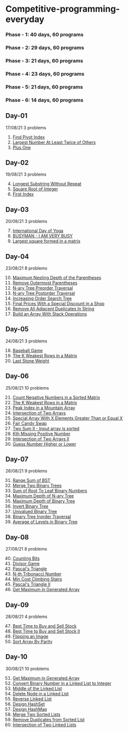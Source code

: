 # Competitive-programming-everyday
### Phase - 1: 40 days, 60 programs
### Phase - 2: 29 days, 60 programs
### Phase - 3: 21 days, 60 programs
### Phase - 4: 23 days, 60 programs
### Phase - 5: 21 days, 60 programs
### Phase - 6: 14 days, 60 programs


## Day-01
17/08/21
3 problems

1. [Find Pivot Index](https://leetcode.com/explore/learn/card/array-and-string/201/introduction-to-array/1144/)
2. [Largest Number At Least Twice of Others](https://leetcode.com/explore/learn/card/array-and-string/201/introduction-to-array/1147/)
3. [Plus One](https://leetcode.com/explore/learn/card/array-and-string/201/introduction-to-array/1148/)

## Day-02
19/08/21
3 problems

4. [Longest Substring Without Repeat](https://www.interviewbit.com/old/problems/longest-substring-without-repeat/)
5. [Square Root of Integer](https://www.interviewbit.com/old/problems/square-root-of-integer/)
6. [First Index](https://www.interviewbit.com/old/problems/first-index/?ref=similar_problems)

## Day-03
20/08/21
3 problems

7. [International Day of Yoga](https://www.codechef.com/problems/RAMDEV)
8. [BUSYMAN - I AM VERY BUSY](https://www.spoj.com/STCBASIC/problems/BUSYMAN/)
9. [Largest square formed in a matrix](https://practice.geeksforgeeks.org/problems/largest-square-formed-in-a-matrix0806/1)

## Day-04
23/08/21
8 problems

10. [Maximum Nesting Depth of the Parentheses](https://leetcode.com/problems/maximum-nesting-depth-of-the-parentheses/)
11. [Remove Outermost Parentheses](https://leetcode.com/problems/remove-outermost-parentheses/)
12. [N-ary Tree Preorder Traversal](https://leetcode.com/problems/n-ary-tree-preorder-traversal/)
13. [N-ary Tree Postorder Traversal](https://leetcode.com/problems/n-ary-tree-postorder-traversal/)
14. [Increasing Order Search Tree](https://leetcode.com/problems/increasing-order-search-tree/)
15. [Final Prices With a Special Discount in a Shop](https://leetcode.com/problems/final-prices-with-a-special-discount-in-a-shop/)
16. [Remove All Adjacent Duplicates In String](https://leetcode.com/problems/remove-all-adjacent-duplicates-in-string/)
17. [Build an Array With Stack Operations](https://leetcode.com/problems/build-an-array-with-stack-operations/)

## Day-05
24/08/21
3 problems

18. [Baseball Game](https://leetcode.com/problems/baseball-game/)
19. [The K Weakest Rows in a Matrix](https://leetcode.com/problems/the-k-weakest-rows-in-a-matrix/)
20. [Last Stone Weight](https://leetcode.com/problems/last-stone-weight/)

## Day-06
25/08/21
10 problems

21. [Count Negative Numbers in a Sorted Matrix](https://leetcode.com/problems/count-negative-numbers-in-a-sorted-matrix/)
22. [The K Weakest Rows in a Matrix](https://leetcode.com/problems/the-k-weakest-rows-in-a-matrix/)
23. [Peak Index in a Mountain Array](https://leetcode.com/problems/peak-index-in-a-mountain-array/)
24. [Intersection of Two Arrays](https://leetcode.com/problems/intersection-of-two-arrays/)
25. [Special Array With X Elements Greater Than or Equal X](https://leetcode.com/problems/special-array-with-x-elements-greater-than-or-equal-x/)
26. [Fair Candy Swap](https://leetcode.com/problems/fair-candy-swap/)
27. [Two Sum II - Input array is sorted](https://leetcode.com/problems/two-sum-ii-input-array-is-sorted/)
28. [Kth Missing Positive Number](https://leetcode.com/problems/kth-missing-positive-number/)
29. [Intersection of Two Arrays II](https://leetcode.com/problems/intersection-of-two-arrays-ii/)
30. [Guess Number Higher or Lower](https://leetcode.com/problems/guess-number-higher-or-lower/)

## Day-07
26/08/21
9 problems

31. [Range Sum of BST](https://leetcode.com/problems/range-sum-of-bst/)
32. [Merge Two Binary Trees](https://leetcode.com/problems/merge-two-binary-trees/)
33. [Sum of Root To Leaf Binary Numbers](https://leetcode.com/problems/sum-of-root-to-leaf-binary-numbers/)
34. [Maximum Depth of N-ary Tree](https://leetcode.com/problems/maximum-depth-of-n-ary-tree/)
35. [Maximum Depth of Binary Tree](https://leetcode.com/problems/maximum-depth-of-binary-tree/)
36. [Invert Binary Tree](https://leetcode.com/problems/invert-binary-tree/)
37. [Univalued Binary Tree](https://leetcode.com/problems/univalued-binary-tree/)
38. [Binary Tree Inorder Traversal](https://leetcode.com/problems/binary-tree-inorder-traversal/)
39. [Average of Levels in Binary Tree](https://leetcode.com/problems/average-of-levels-in-binary-tree/)

## Day-08
27/08/21
8 problems

40. [Counting Bits](https://leetcode.com/problems/counting-bits/)
41. [Divisor Game](https://leetcode.com/problems/divisor-game/)
42. [Pascal's Triangle](https://leetcode.com/problems/pascals-triangle/)
43. [N-th Tribonacci Number](https://leetcode.com/problems/n-th-tribonacci-number/)
44. [Min Cost Climbing Stairs](https://leetcode.com/problems/min-cost-climbing-stairs/)
45. [Pascal's Triangle II](https://leetcode.com/problems/pascals-triangle-ii/)
46. [Get Maximum in Generated Array](https://leetcode.com/problems/get-maximum-in-generated-array/)

## Day-09
28/08/21
4 problems

47. [Best Time to Buy and Sell Stock](https://leetcode.com/problems/best-time-to-buy-and-sell-stock/)
48. [Best Time to Buy and Sell Stock II](https://leetcode.com/problems/best-time-to-buy-and-sell-stock-ii/)
49. [Flipping an Image](https://leetcode.com/problems/flipping-an-image/)
50. [Sort Array By Parity](https://leetcode.com/problems/sort-array-by-parity/)

## Day-10
30/08/21
10 problems

51. [Get Maximum in Generated Array](https://leetcode.com/problems/get-maximum-in-generated-array/)
52. [Convert Binary Number in a Linked List to Integer](https://leetcode.com/problems/convert-binary-number-in-a-linked-list-to-integer/)
53. [Middle of the Linked List](https://leetcode.com/problems/middle-of-the-linked-list/)
54. [Delete Node in a Linked List](https://leetcode.com/problems/delete-node-in-a-linked-list/)
55. [Reverse Linked List](https://leetcode.com/problems/reverse-linked-list/)
56. [Design HashSet](https://leetcode.com/problems/design-hashset/)
57. [Design HashMap](https://leetcode.com/problems/design-hashmap/)
58. [Merge Two Sorted Lists](https://leetcode.com/problems/merge-two-sorted-lists/)
59. [Remove Duplicates from Sorted List](https://leetcode.com/problems/remove-duplicates-from-sorted-list/)
60. [Intersection of Two Linked Lists](https://leetcode.com/problems/intersection-of-two-linked-lists/)